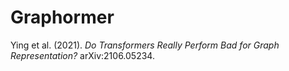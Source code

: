 # Graphormer 

Ying et al. (2021). *Do Transformers Really Perform Bad for Graph Representation?* arXiv:2106.05234. 

